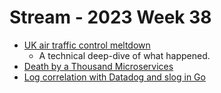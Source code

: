 # Stream - 2023 Week 38

- [UK air traffic control meltdown](https://jameshaydon.github.io/nats-fail/)
  - A technical deep-dive of what happened.
- [Death by a Thousand Microservices](https://renegadeotter.com/2023/09/10/death-by-a-thousand-microservices.html)
- [Log correlation with Datadog and slog in Go](https://darrenparkinson.uk/posts/2023-09-14-datadog-log-correlation-with-slog/)
